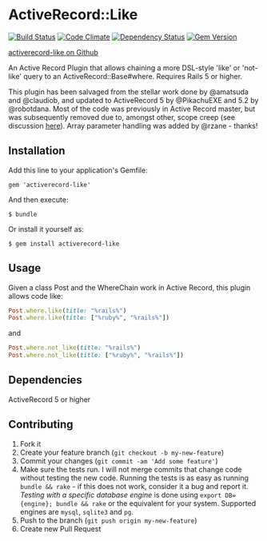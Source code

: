 # ActiveRecord::Like

[![Build Status](https://travis-ci.org/ReneB/activerecord-like.png?branch=master)](https://travis-ci.org/ReneB/activerecord-like)
[![Code Climate](https://codeclimate.com/github/ReneB/activerecord-like.png)](https://codeclimate.com/github/ReneB/activerecord-like)
[![Dependency Status](https://gemnasium.com/ReneB/activerecord-like.png)](https://gemnasium.com/ReneB/activerecord-like)
[![Gem Version](https://badge.fury.io/rb/activerecord-like.png)](http://badge.fury.io/rb/activerecord-like)

[activerecord-like on Github](https://github.com/ReneB/activerecord-like)

An Active Record Plugin that allows chaining a more DSL-style 'like' or 'not-like' query to an ActiveRecord::Base#where. Requires Rails 5 or higher.

This plugin has been salvaged from the stellar work done by @amatsuda and @claudiob, and updated to ActiveRecord 5 by @PikachuEXE and 5.2 by @robotdana. Most of the code was previously in Active Record master, but was subsequently removed due to, amongst other, scope creep (see discussion [here](https://github.com/rails/rails/commit/8d02afeaee8993bd0fde69687fdd9bf30921e805)).
Array parameter handling was added by @rzane - thanks!

## Installation

Add this line to your application's Gemfile:

    gem 'activerecord-like'

And then execute:

    $ bundle

Or install it yourself as:

    $ gem install activerecord-like

## Usage

Given a class Post and the WhereChain work in Active Record, this plugin allows code like:

```ruby
Post.where.like(title: "%rails%")
Post.where.like(title: ["%ruby%", "%rails%"])
```

and

```ruby
Post.where.not_like(title: "%rails%")
Post.where.not_like(title: ["%ruby%", "%rails%"])
```

## Dependencies
ActiveRecord 5 or higher

## Contributing

1. Fork it
2. Create your feature branch (`git checkout -b my-new-feature`)
3. Commit your changes (`git commit -am 'Add some feature'`)
4. Make sure the tests run. I will not merge commits that change code without testing the new code. Running the tests is as easy as running `bundle && rake` - if this does not work, consider it a bug and report it. *Testing with a specific database engine* is done using `export DB={engine}; bundle && rake` or the equivalent for your system. Supported engines are `mysql`, `sqlite3` and `pg`.
5. Push to the branch (`git push origin my-new-feature`)
6. Create new Pull Request
